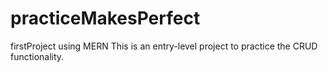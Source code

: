 # practiceMakesPerfect
firstProject using MERN
This is an entry-level project to practice the CRUD functionality.
